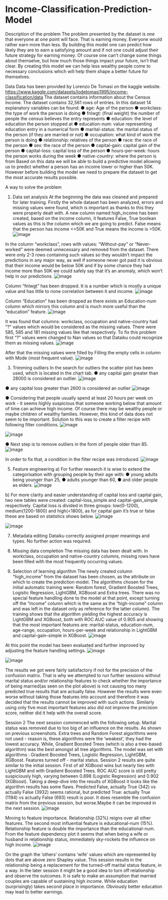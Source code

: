 # Income-Classification-Prediction-Model

Description of the problem
The problem presented by the dataset is one that everyone at one point will face. That is
earning money. Everyone would rather earn more than less. By building this model one can
predict how likely they are to earn a satisfying amount and if not one could adjust their
future strategy for earning money. Of course one can’t change some things about themselve,
but how much those things impact your future, isn’t that clear. By creating this model we can
help less wealthy people come to necessary conclusions which will help them shape a better
future for themselves.

Data
Data has been provided by Lorenzo De Tomasi on the kaggle website.
https://www.kaggle.com/datasets/lodetomasi1995/income-classification/data
The dataset contains information about the Census Income.
The dataset contains 32,561 rows of entries.
In this dataset 14 explanatory variables can be found:
● age: Age of the person
● workclass: the type of work the person is doing
● fnlwgt: (final weight) the number of people the census believes the entry represents
● education: the level of education the person stopped at
● education-num: value representing education entry in a numerical form
● marital-status: the marital status of the person (if they are married or not)
● occupation: what kind of work the person is doing
● relationship: relatives of the person
● race: the race of the person
● sex: the race of the person
● capital-gain: capital gain of the person
● capital-loss: capital loss of the person
● hours-per-week: hours the person works during the week
● native-country: where the person is from
Based on this data we will be able to build a predictive model allowing us to predict whether
a person has an income lower or higher than 50K. However before building the model we
need to prepare the dataset to get the most accurate results possible.

A way to solve the problem
1. Data set analysis
At the beginning the data was cleaned and prepared for later training.
Firstly the whole dataset has been analyzed, errors and missing values were found,
which is important as thanks to this they were properly dealt with.
A new column named high_income has been created, based on the income column, it
features False, True boolean values as this is the column which we are going to
predict. False means that the person has income <=50K and True means the income
is >50K.
![image](https://github.com/user-attachments/assets/e42c09fa-342d-4619-8a05-6f98e9c28507)

In the column “workclass”, rows with values: “Without-pay” or “Never-worked” were
deemed unnecessary and removed from the dataset. There were only 2-3 rows
containing such values so they wouldn’t impact the predictions in any major way, as
well if someone never got paid it is obvious that their income would be below 50K
and if by some chance they had income more than 50K we could safely say that it’s an
anomaly, which won’t help in our predictions.
![image](https://github.com/user-attachments/assets/36426b89-b41f-4d90-ac38-fbec49fc023d)

Column “fnlwgt” has been dropped. It is a number which is mostly a unique value
and has little to none correlation between it and income.
![image](https://github.com/user-attachments/assets/028034f3-6f86-4095-8b82-edc23e743203)

Column “Education” has been dropped as there exists an Education-num column
which mirrors this column and is much more useful than the “education” feature.
![image](https://github.com/user-attachments/assets/2b021b26-9cb7-49e3-950c-b697eb467ddf)

It was found that columns: workclass, occupation and native-country had “?” values
which would be considered as the missing values. There were 585, 585 and 181
missing values like that respectively.
To fix this problem first “?” values were changed to Nan values so that Dataiku could
recognize them as missing values.
![image](https://github.com/user-attachments/assets/1ef49084-5f1d-43dc-a933-543e64fe4736)

After that the missing values were filled by Filling the empty cells in column with
Mode (most frequent value).
![image](https://github.com/user-attachments/assets/ccec4c9d-03d9-4929-a867-928cfd9ea14f)

3. Trimming outliers
In the search for outliers the scatter plot has been used, which is located in the chart
tab.
● any capital gain greater than 28000 is considered an outlier.
![image](https://github.com/user-attachments/assets/70799a2f-3a54-4fc4-bbbf-434b272ef232)

● any capital loss greater than 2600 is considered an outlier
![image](https://github.com/user-attachments/assets/736efd57-f775-42f7-b1b8-c46ce3d496f5)

● Considering that people usually spend at least 20 hours per week on
work - it seems highly suspicious that someone working below that
amount of time can achieve high income. Of course there may be
wealthy people or maybe children of wealthy families. However, this
kind of data does not seem to be important.
Solution to this was to create a filter recipe with following filter
conditions.
![image](https://github.com/user-attachments/assets/9123f391-3d11-4f0b-8ed2-7ef7a0a95cbe)

![image](https://github.com/user-attachments/assets/f8525a39-7f3e-44bd-8f93-3d94181ebf61)

● Next step is to remove outliers in the form of people older than 85.
![image](https://github.com/user-attachments/assets/ab3e452e-5acc-48f6-8317-64e8755d4fb3)

In order to fix that, a condition in the filter recipe was introduced.
![image](https://github.com/user-attachments/assets/06792dfc-40eb-4b91-bf90-638dea42790d)


5. Feature engineering
a) For further research it is wise to extend the categorisation with
grouping people by their age with:
● young adults being younger than 25,
● adults younger than 60,
● and older people as elders.
![image](https://github.com/user-attachments/assets/9c16d1d7-2375-4a83-b0f3-b70d347028bd)

b) For more clarity and easier understanding of capital loss and capital
gain, two new tables were created: capital-loss_simple and
capital-gain_simple respectively. Capital loss is divided in three
groups: low(0-1200), medium(1200-1800) and high(<1800), as for
capital gain it’s true or false these are based on statistics shows below.
![image](https://github.com/user-attachments/assets/e6137072-46f2-4e1e-a10a-312f67f342a7)

![image](https://github.com/user-attachments/assets/e1dd157a-2342-4e21-9289-24fa6f2a6449)


7. Metadata editing
Dataiku correctly assigned proper meanings and types. No further action was
required.

8. Missing data completion
The missing data has been dealt with.
In workclass, occupation and native-country columns, missing rows have been filled
with the most frequently occurring values.

9. Selection of learning algorithm
The newly created column “high_income” from the dataset has been chosen, as the
attribute on which to create the prediction model.
The algorithms chosen for the initial automatic training were: Random forest,
Gradient Boosted Trees, Logistic Regression, LightGBM, XGBoost and Extra trees.
There was no special feature handling done to the model at that point, except turning
off the “income” column which is the same as the “high-income” column and was left
in the dataset only as reference for the latter column). The training shows that the
algorithm yielding the highest accuracy is LightGBM and XGBoost, both with ROC
AUC value of 0.905 and showing that the most important features are: marital-status,
education-num, age-range, occupation, hours-per-week and relationship in
LightGBM and capital-gain-simple in XGBoost.
![image](https://github.com/user-attachments/assets/6ea9295b-eecb-48e7-8896-9ec769e5cd26)

At this point the model has been evaluated and further improved by adjusting the
feature handling settings.
![image](https://github.com/user-attachments/assets/8c3c0d77-1614-45e4-bc14-699215ee9f15)

![image](https://github.com/user-attachments/assets/2e335d00-a9da-4403-a3e6-2292c6db7eda)

The results we got were fairly satisfactory if not for the precision of the confusion matrix.
That is why we attempted to run further sessions without marital status and/or relationship
features to check whether the importance of being married(as seen on the plot above) is not
causing too many predicted true results that are actually false. However the results were
even worse without taking those features into account and therefore it was decided that the
results cannot be improved with such actions. Similarly using only five most important
features also did not improve the precision score, neither did it help with the overall score.

Session 2
The next session commenced with the following setup.
Marital status was removed due to too big of an influence on the results. As shown on
previous screenshots.
Extra trees and Random Forest algorithms were not used - reason is, these
algorithms were the ‘weakest’, they had the lowest accuracy. While, Gradient Boosted
Trees (which is also a tree-based algorithm) was the best amongst all tree algorithms.
The model was set with algorithms : Gradient Boosted Trees, Logistic Regression,
LightGBM, XGBoost. Features turned off - marital status.
Session 2 results are quite similar to the initial session. First of all XGBoost wins but
nearly ties with LightGBM and with Gradient Boosted Trees. ROC AUC score is still
pretty suspiciously high, varying between 0.898 (Logistic Regression) and 0.902
(XGBoost).
Taking a deep-dive into the results of XGBoost it looks like the algorithm results has
some flaws. Predicted False, actually True (342) vs actually False (3932) seems
rational, but predicted True: actually True (1194) vs actually False (693) result is
poor. It does resemble the confusion matrix from the previous session, but
worse.Maybe it can be improved in the next session.
![image](https://github.com/user-attachments/assets/7a898970-acf6-4c14-8528-9ffb96fe5a14)

Moving to feature importance. Relationship (32%) reigns over all other features. The
second most influential feature is educational-num (15%). Relationship feature is
double the importance than the educational-num.
From the feature dependency plot it seems that when being a wife or husband in
relationship status, immediately sky-rockets the influence on high income.
![image](https://github.com/user-attachments/assets/a374c1bd-67dd-4807-b89a-f2bf8c304901)

On the graph the ‘others’ contains ‘wife’ values which are represented by dots that are
above zero Shapley value.
This session results in the relationship being a replacement for the turned-off marital
status feature, in a way. In the later session it might be a good idea to turn off
relationship and observe the outcomes.
It is safe to make an assumption that married couples are capable of sustaining high
income. While education (surprisingly) takes second place in importance. Obviously
better education may lead to better earnings.





























